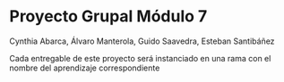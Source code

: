 #  Proyecto Grupal Módulo 7

Cynthia Abarca, Álvaro Manterola, Guido Saavedra, Esteban Santibáñez

Cada entregable de este proyecto será instanciado en una rama con el nombre del aprendizaje correspondiente
